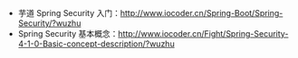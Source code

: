 * 芋道 Spring Security 入门：<http://www.iocoder.cn/Spring-Boot/Spring-Security/?wuzhu>
* Spring Security 基本概念：<http://www.iocoder.cn/Fight/Spring-Security-4-1-0-Basic-concept-description/?wuzhu>
